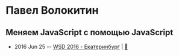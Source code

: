 # Павел Волокитин

## Меняем JavaScript с помощью JavaScript
- 2016 Jun 25 -- [WSD 2016 - Екатеринбург](https://www.youtube.com/watch?v=zoq95j3V43g)  | [:notebook:](https://wsd.events/2016/06/25/pres/changing-js.pdf)  
